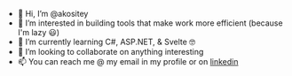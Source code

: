 - 👋 Hi, I’m @akositey
- 👀 I’m interested in building tools that make work more efficient (because I'm lazy :smiley:)
- 🌱 I’m currently learning C#, ASP.NET, & Svelte :nerd_face:
- 💞️ I’m looking to collaborate on anything interesting
- 📫 You can reach me @ my email in my profile or on [linkedin](https://linkedin.com/in/chestermartinez)

<!---
akositey/akositey is a ✨ special ✨ repository because its `README.md` (this file) appears on your GitHub profile.
You can click the Preview link to take a look at your changes.
--->
